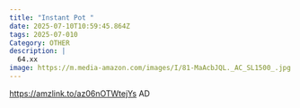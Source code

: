 ```yaml
---
title: "Instant Pot "
date: 2025-07-10T10:59:45.864Z
tags: 2025-07-010
Category: OTHER
description: |
  64.xx 
image: https://m.media-amazon.com/images/I/81-MaAcbJQL._AC_SL1500_.jpg
---
```

https://amzlink.to/az06nOTWtejYs
AD
